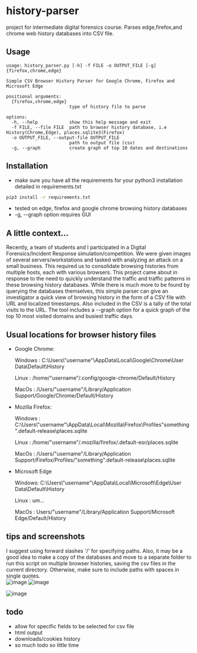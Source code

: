 # history-parser
project for intermediate digital forensics course.  Parses edge,firefox,and chrome web history databases into CSV file.  
## Usage
```
usage: history_parser.py [-h] -f FILE -o OUTPUT_FILE [-g] {firefox,chrome,edge}

Simple CSV Browser History Parser for Google Chrome, Firefox and Microsoft Edge

positional arguments:
  {firefox,chrome,edge}
                        type of history file to parse

options:
  -h, --help            show this help message and exit
  -f FILE, --file FILE  path to browser history database, i.e History(Chrome,Edge), places.sqlite3(Firefox)
  -o OUTPUT_FILE, --output-file OUTPUT_FILE
                        path to output file (csv)
  -g, --graph           create graph of top 10 dates and destinations
```
## Installation
- make sure you have all the requirements for your python3 installation detailed in requirements.txt
```bash
pip3 install -r requirements.txt
```
- tested on edge, firefox and google chrome browsing history databases
- -g, --graph option requires GUI
## A little context...
Recently, a team of students and I participated in a Digital Forensics/Incident Response simulation/competition.  We were given images of several servers/workstations and tasked with analyzing an attack on a small business. This required us to consolidate browsing histories from multiple hosts, each with various browsers.  This project came about in response to the need to quickly understand the traffic and traffic patterns in these browsing history databases.  While there is much more to be found by querying the databases themselves, this simple parser can give an investigator a quick view of browsing history in the form of a CSV file with URL and localized timestamps.  Also included in the CSV is a tally of the total visits to the URL. The tool includes a --graph option for a quick graph of the top 10 most visited domains and busiest traffic days.

## Usual locations for browser history files
- Google Chrome:
  
  Windows : C:\Users\\"username"\AppData\Local\Google\Chrome\User Data\Default\History
  
  Linux : /home/"username"/.config/google-chrome/Default/History
  
  MacOs :  /Users/"username"/Library/Application Support/Google/Chrome/Default/History
  
- Mozilla Firefox:
  
  Windows : C:\Users\\"username"\AppData\Local\Mozilla\Firefox\Profiles\"something".default-release\places.sqlite
  
  Linux : /home/"username"/.mozilla/firefox/<something>.default-esr/places.sqlite
  
  MacOs : /Users/"username"/Library/Application Support/Firefox/Profiles/"something".default-release\places.sqlite
  
- Microsoft Edge
  
  Windows: C:\Users\\"username"\AppData\Local\Microsoft\Edge\User Data\Default\History
  
  Linux : um...
  
  MacOs : Users/"username"/Library/Application Support/Microsoft Edge/Default/History

## tips and screenshots
I suggest using forward slashes '/' for specifying paths.  Also, it may be a good idea to make a copy of the databases and move to a separate folder to run this script on multiple browser histories, saving the csv files in the current directory.  Otherwise, make sure to include paths with spaces in single quotes.  
![image](https://github.com/cactus-dad/history-parser/assets/85032657/cc7b1ba9-4516-4c22-8176-a2fa1995cf01)
![image](https://github.com/cactus-dad/history-parser/assets/85032657/0cfd4d24-ef2d-42f8-8425-e64f2eb23a65)

![image](https://github.com/cactus-dad/history-parser/assets/85032657/0996b38e-a8e4-4e26-be1e-6278a6579094)

## todo
- allow for specific fields to be selected for csv file
- html output
- downloads/cookies history
- so much todo so little time
